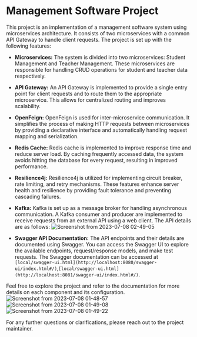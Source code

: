 # Management Software Project

This project is an implementation of a management software system using microservices architecture. It consists of two microservices with a common API Gateway to handle client requests. The project is set up with the following features:

- **Microservices:** The system is divided into two microservices: Student Management and Teacher Management. These microservices are responsible for handling CRUD operations for student and teacher data respectively.

- **API Gateway:** An API Gateway is implemented to provide a single entry point for client requests and to route them to the appropriate microservice. This allows for centralized routing and improves scalability.

- **OpenFeign:** OpenFeign is used for inter-microservice communication. It simplifies the process of making HTTP requests between microservices by providing a declarative interface and automatically handling request mapping and serialization.

- **Redis Cache:** Redis cache is implemented to improve response time and reduce server load. By caching frequently accessed data, the system avoids hitting the database for every request, resulting in improved performance.

- **Resilience4j:** Resilience4j is utilized for implementing circuit breaker, rate limiting, and retry mechanisms. These features enhance server health and resilience by providing fault tolerance and preventing cascading failures.

- **Kafka:** Kafka is set up as a message broker for handling asynchronous communication. A Kafka consumer and producer are implemented to receive requests from an external API using a web client. The API details are as follows:
![Screenshot from 2023-07-08 02-49-05](https://github.com/cs-mshr/project-paynav/assets/95642555/45a98958-5c67-4aac-8530-cec85d5bb888)



- **Swagger API Documentation:** The API endpoints and their details are documented using Swagger. You can access the Swagger UI to explore the available endpoints, request/response models, and make test requests. The Swagger documentation can be accessed at `[local/swagger-ui.html](http://localhost:8080/swagger-ui/index.html#/)`,`[local/swagger-ui.html](http://localhost:8081/swagger-ui/index.html#/)`.

Feel free to explore the project and refer to the documentation for more details on each component and its configuration.
![Screenshot from 2023-07-08 01-48-57](https://github.com/cs-mshr/project-paynav/assets/95642555/d8fc5b54-2465-4a52-9362-be9b1844f667)
![Screenshot from 2023-07-08 01-49-08](https://github.com/cs-mshr/project-paynav/assets/95642555/8564a7dc-3855-48b1-889b-971c5f715430)
![Screenshot from 2023-07-08 01-49-22](https://github.com/cs-mshr/project-paynav/assets/95642555/28924bed-b69b-4323-aca6-4e8340034c39)

For any further questions or clarifications, please reach out to the project maintainer.
